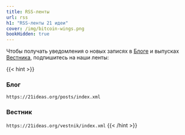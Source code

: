 ```yaml
---
title: RSS-ленты
url: rss
h1: "RSS-ленты 21 идеи"
cover: /img/bitcoin-wings.png
bookHidden: true
---
```


Чтобы получать уведомления о новых записях в [Блоге](/posts) и выпусках [Вестника](/vestnik), подпишитесь на наши ленты:

{{< hint >}}
### Блог 
`https://21ideas.org/posts/index.xml`

### Вестник 
`https://21ideas.org/vestnik/index.xml`
{{< /hint >}}
